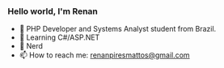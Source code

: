 ### Hello world, I'm Renan


- 🔭 PHP Developer and Systems Analyst student from Brazil.
- 🌱 Learning C#/ASP.NET
- 🤔 Nerd
- 📫 How to reach me: renanpiresmattos@gmail.com

